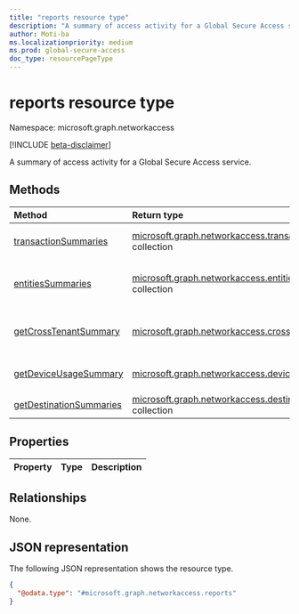 ```yaml
---
title: "reports resource type"
description: "A summary of access activity for a Global Secure Access service."
author: Moti-ba
ms.localizationpriority: medium
ms.prod: global-secure-access
doc_type: resourcePageType
---
```


# reports resource type

Namespace: microsoft.graph.networkaccess

[!INCLUDE [beta-disclaimer](../../includes/beta-disclaimer.md)]

A summary of access activity for a Global Secure Access service.

## Methods
|Method|Return type|Description|
|:---|:---|:---|
|[transactionSummaries](../api/networkaccess-reports-transactionsummaries.md)|[microsoft.graph.networkaccess.transactionSummary](../resources/networkaccess-transactionsummary.md) collection|network transactions summary.|
|[entitiesSummaries](../api/networkaccess-reports-entitiessummaries.md)|[microsoft.graph.networkaccess.entitiesSummary](../resources/networkaccess-entitiessummary.md) collection|unique connectivity entities summary.|
|[getCrossTenantSummary](../api/networkaccess-reports-getcrosstenantsummary.md)|[microsoft.graph.networkaccess.crossTenantSummary](../resources/networkaccess-crosstenantsummary.md)|cross-tenant access summary.|
|[getDeviceUsageSummary](../api/networkaccess-reports-getdeviceusagesummary.md)|[microsoft.graph.networkaccess.deviceUsageSummary](../resources/networkaccess-deviceusagesummary.md)|device usage summary.|
|[getDestinationSummaries](../api/networkaccess-reports-getdestinationsummaries.md)|[microsoft.graph.networkaccess.destinationSummary](../resources/networkaccess-destinationsummary.md) collection|destinations summary|


## Properties
|Property|Type|Description|
|:---|:---|:---|

## Relationships
None.

## JSON representation
The following JSON representation shows the resource type.
<!-- {
  "blockType": "resource",
  "keyProperty": "id",
  "@odata.type": "microsoft.graph.networkaccess.reports",
  "openType": false
}
-->
``` json
{
  "@odata.type": "#microsoft.graph.networkaccess.reports"
}
```

